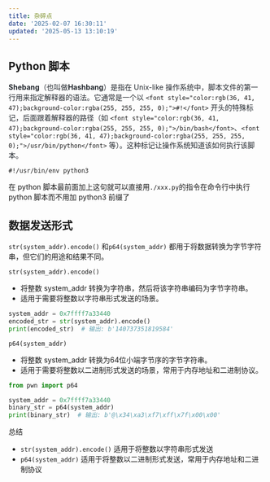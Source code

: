 ```yaml
---
title: 杂碎点
date: '2025-02-07 16:30:11'
updated: '2025-05-13 13:10:19'
---
```

## Python 脚本
**<font style="color:rgb(36, 41, 47);background-color:rgba(255, 255, 255, 0);">Shebang</font>**<font style="color:rgb(36, 41, 47);background-color:rgba(255, 255, 255, 0);">（也叫做</font>**<font style="color:rgb(36, 41, 47);background-color:rgba(255, 255, 255, 0);">Hashbang</font>**<font style="color:rgb(36, 41, 47);background-color:rgba(255, 255, 255, 0);">）是指在 Unix-like 操作系统中，脚本文件的第一行用来指定解释器的语法。它通常是一个以 </font>`<font style="color:rgb(36, 41, 47);background-color:rgba(255, 255, 255, 0);">#!</font>`<font style="color:rgb(36, 41, 47);background-color:rgba(255, 255, 255, 0);"> 开头的特殊标记，后面跟着解释器的路径（如 </font>`<font style="color:rgb(36, 41, 47);background-color:rgba(255, 255, 255, 0);">/bin/bash</font>`<font style="color:rgb(36, 41, 47);background-color:rgba(255, 255, 255, 0);">、</font>`<font style="color:rgb(36, 41, 47);background-color:rgba(255, 255, 255, 0);">/usr/bin/python</font>`<font style="color:rgb(36, 41, 47);background-color:rgba(255, 255, 255, 0);"> 等）。这种标记让操作系统知道该如何执行该脚本。</font>

```shell
#!/usr/bin/env python3
```

在 python 脚本最前面加上这句就可以直接用`./xxx.py`的指令在命令行中执行 python 脚本而不用加 python3 前缀了

## 数据发送形式
`str(system_addr).encode()` 和`p64(system_addr)` 都用于将数据转换为字节字符串，但它们的用途和结果不同。

`str(system_addr).encode()`

+ 将整数 system_addr 转换为字符串，然后将该字符串编码为字节字符串。
+ 适用于需要将整数以字符串形式发送的场景。

```python
system_addr = 0x7ffff7a33440
encoded_str = str(system_addr).encode()
print(encoded_str)  # 输出: b'140737351819584'
```

`p64(system_addr)`

+ 将整数 system_addr 转换为64位小端字节序的字节字符串。
+ 适用于需要将整数以二进制形式发送的场景，常用于内存地址和二进制协议。

```python
from pwn import p64

system_addr = 0x7ffff7a33440
binary_str = p64(system_addr)
print(binary_str)  # 输出: b'@\x34\xa3\xf7\xff\x7f\x00\x00'
```

总结

+ `str(system_addr).encode()` 适用于将整数以字符串形式发送
+ `p64(system_addr)` 适用于将整数以二进制形式发送，常用于内存地址和二进制协议

